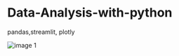 # Data-Analysis-with-python
pandas,streamlit, plotly

![image 1](https://github.com/TiagoAH/Data-Analysis-with-python/assets/26657389/f1ac3216-af37-40ca-af2b-900be02089b1)

